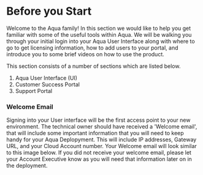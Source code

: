 # Before you Start

Welcome to the Aqua family! In this section we would like to help you get familiar with some of the useful tools within Aqua. We will be walking you through your initial login into your Aqua User Interface along with where to go to get licensing information, how to add users to your portal, and introduce you to some brief videos on how to use the product. 

This section consists of a number of sections which are listed below.

1. Aqua User Interface (UI)
2. Customer Success Portal
3. Support Portal


### Welcome Email

Signing into your User interface will be the first access point to your new environment. The technical owner should have received a 'Welcome email', that will include some important information that you will need to keep handy for your Aqua Deplopyment. This will include IP addresses, Gateway URL, and your Cloud Account number. Your Welcome email will look similar to this image below. If you did not receive your welcome email, please let your Account Executive know as you will need that information later on in the deployment. 